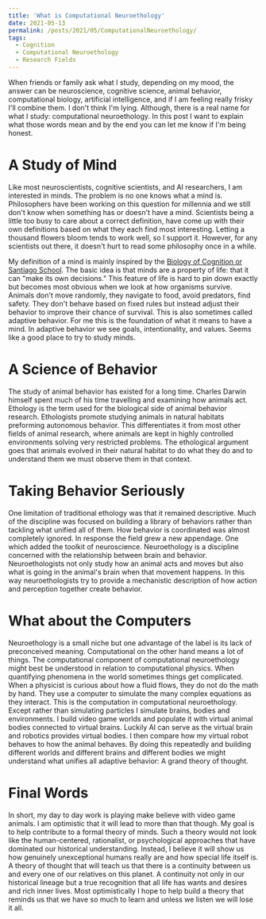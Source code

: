 ```yaml
---
title: 'What is Computational Neuroethology'
date: 2021-05-13
permalink: /posts/2021/05/ComputationalNeuroethology/
tags:
  - Cognition
  - Computational Neuroethology
  - Research Fields
---
```


When friends or family ask what I study, depending on my mood, the 
answer can be neuroscience, cognitive science,
animal behavior, computational biology, artificial intelligence, and 
if I am feeling really frisky I'll combine them. I don't think I'm lying. 
Although, there is a real name for 
what I study: computational neuroethology. In this post I want to 
explain what those words mean and by the end you can let me know if 
I'm being honest.

A Study of Mind
===============
Like most neuroscientists, cognitive scientists, and AI researchers, 
I am interested in minds. The problem is no one knows what a mind is.
Philosophers have been working on this question for millennia and we 
still don't know when something has or doesn't have a mind. 
Scientists being a little too busy to care about a correct definition,
have come up with their own definitions based on what they each find 
most interesting. Letting a thousand flowers bloom tends to work well,
so I support it. However, for any scientists out there, it doesn't 
hurt to read some philosophy once in a while.

My definition of a mind is mainly inspired by the 
[Biology of Cognition or Santiago School](https://en.wikipedia.org/wiki/Santiago_theory_of_cognition). 
The basic idea is that minds are a property of life: that it can
"make its own decisions." This feature of life
is hard to pin down exactly but becomes most obvious when we look at
how organisms survive. Animals don't move randomly, they navigate to
food, avoid predators, find safety. They don't behave based on fixed 
rules but instead adjust their behavior to improve their chance of
survival. This is also sometimes called adaptive behavior. For me 
this is the foundation of what it means to have a mind. In adaptive
behavior we see goals, intentionality, and values. Seems like a good
place to try to study minds.

A Science of Behavior
=========
The study of animal behavior has existed for a long time. Charles Darwin himself spent much of his time travelling
and examining how animals act. Ethology is the term used for the biological side of animal behavior research. 
Ethologists promote studying animals in natural habitats preforming autonomous behavior. This differentiates it from 
most other fields of animal research, where animals are kept in highly controlled environments solving very 
restricted problems. The ethological argument goes that animals evolved in their natural habitat to do what they 
do and to understand them we must observe them in that context.

Taking Behavior Seriously
==========================
One limitation of traditional ethology was that it remained 
descriptive. Much of the discipline was focused on building a 
library of behaviors rather than tackling what unified all of them. 
How behavior is coordinated was almost completely ignored. In response
the field grew a new appendage. One which
added the toolkit of neuroscience. Neuroethology is a discipline 
concerned with the relationship between brain and behavior. 
Neuroethologists not only study how an animal acts and moves but also 
what is going in the animal's brain when that movement happens. In 
this way neuroethologists try to provide a mechanistic description of 
how action and perception together create behavior.

What about the Computers
===========================
Neuroethology is a small niche but one advantage of the label is its
lack of preconceived meaning. Computational
on the other hand means a lot of things. The computational 
component of computational neuroethology might best be understood in 
relation to computational physics. When quantifying phenomena in the 
world sometimes things get complicated.
When a physicist is curious about how a fluid 
flows, they do not do the math by hand. They use a computer to simulate 
the many complex equations as they interact. This is the computation 
in computational neuroethology. Except rather than simulating 
particles I simulate brains, bodies and environments. I build video 
game worlds and populate it with virtual animal bodies connected to 
virtual brains. Luckily AI can serve as the virtual brain and 
robotics provides virtual bodies. I then compare how 
my virtual robot behaves to how the animal behaves. By doing this 
repeatedly and building different worlds and different brains
and different bodies we might understand what unifies all adaptive
behavior: A grand theory of thought. 

Final Words
==================
In short, my day to day work is playing make believe with video game animals.
I am optimistic that it will lead to more than that though. My goal 
is to help contribute to a formal theory of minds. 
Such a theory would 
not look like the human-centered, rationalist, or psychological approaches 
that have dominated our historical understanding. Instead, I believe it will 
show us how genuinely unexceptional humans really are and how special life 
itself is. A theory of thought that will teach us 
that there is a continuity between us and every one of our relatives on
this planet. A continuity not only in our historical lineage but a true
recognition that all life has wants and desires and rich inner lives. 
Most optimistically I hope to help build a theory that reminds us that we have
so much to learn and unless we listen we will lose it all. 
